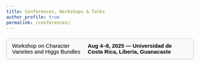 ```yaml
---
title: Conferences, Workshops & Talks
author_profile: true
permalink: /conferences/
---
```


<section id="conferences-workshops">

  <div class="accordion">
    <button class="accordion-header">
      Workshop on Character Varieties and Higgs Bundles
      <span style="float:right; font-weight:bold;">Aug 4–8, 2025 — Universidad de Costa Rica, Liberia, Guanacaste</span>
    </button>
    <div class="accordion-content">
      <p>
        I attended this **international workshop as an observer**, held under the collaborative framework of the 
        <strong>DFG-CONARE Costa Rican-German Research Project</strong> on Character Varieties and Higgs Bundles. 
        The event brought together young researchers and senior experts to foster research in representation theory, 
        algebraic geometry, and gauge theory.
      </p>
      <p>
        The workshop featured:
        <ul>
          <li>Three intensive mini-courses focused on modern geometric structures.</li>
          <li>High-level research talks by international mathematicians.</li>
          <li>Interactive poster sessions for networking and discussion of open problems.</li>
        </ul>
      </p>
      <p>
        <strong>Organizers:</strong> Prof. Ronald A. Zúñiga-Rojas, Prof. Alexander H.W. Schmitt.<br>
        <strong>Lecturers:</strong> Ana Casimiro, Alfonso Zamora, Guillermo Gallego.
      </p>
      <p>
        This workshop enriched my understanding of geometric structures linked to **representation theory**, **Higgs bundles**, 
        and their interactions with **topology and physics**, complementing my ongoing research in higher category theory.
      </p>
      <p style="margin-top:1em;">
        For more information, visit the official <a href="https://workshop.cimpa.ucr.ac.cr/" target="_blank">CIMPA page for the workshop</a>.
      </p>
    </div>
  </div>

  <!-- Additional events can be added below in the same accordion structure -->
</section>

<style>
/* Accordion styling */
.accordion {
  margin: 1.5em 0;
  border: 1px solid #ccc;
  border-radius: 6px;
  overflow: hidden;
  box-shadow: 0 2px 5px rgba(0,0,0,0.05);
}

.accordion-header {
  background-color: #f9f9f9;
  cursor: pointer;
  padding: 0.75em 1em;
  text-align: left;
  border: none;
  outline: none;
  font-size: 1.05em;
  transition: background-color 0.3s ease;
  display: flex;
  justify-content: space-between;
  align-items: center;
}

.accordion-header:hover {
  background-color: #eee;
}

.accordion-content {
  display: none;
  padding: 1em;
  background-color: #fff;
  font-size: 0.95em;
  line-height: 1.5em;
  border-top: 1px solid #ccc;
}

/* Smooth open/close */
.accordion-content.show {
  display: block;
}

/* Links style */
.accordion-content a {
  color: #1a0dab;
  text-decoration: underline;
}
</style>

<script>
// Accordion functionality
document.querySelectorAll('.accordion-header').forEach((btn) => {
  btn.addEventListener('click', () => {
    const content = btn.nextElementSibling;
    content.classList.toggle('show');
  });
});
</script>

